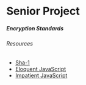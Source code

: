 # Senior Project

<h5>Encryption Standards</h5>

<h6>Resources</h6>
<ul>
  <li><a href="https://www.movable-type.co.uk/scripts/sha1.html">Sha-1</a></li>
  <li><a href="https://eloquentjavascript.net/">Eloquent JavaScript</a></li>
  <li><a href="http://exploringjs.com/impatient-js/index.html">Impatient JavaScript</a></li>
</ul>
